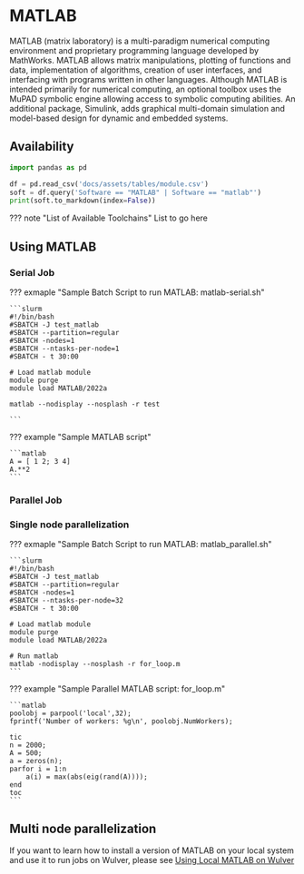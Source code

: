 # MATLAB

MATLAB (matrix laboratory) is a multi-paradigm numerical computing environment and proprietary programming language developed by MathWorks. MATLAB allows matrix manipulations, plotting of functions and data, implementation of algorithms, creation of user interfaces, and interfacing with programs written in other languages. Although MATLAB is intended primarily for numerical computing, an optional toolbox uses the MuPAD symbolic engine allowing access to symbolic computing abilities. An additional package, Simulink, adds graphical multi-domain simulation and model-based design for dynamic and embedded systems.

## Availability

```python exec="on"
import pandas as pd

df = pd.read_csv('docs/assets/tables/module.csv')
soft = df.query('Software == "MATLAB" | Software == "matlab"')
print(soft.to_markdown(index=False))
```


??? note "List of Available Toolchains"
    List to go here

## Using MATLAB

### Serial Job
??? exmaple "Sample Batch Script to run MATLAB: matlab-serial.sh"

    ```slurm
    #!/bin/bash
    #SBATCH -J test_matlab
    #SBATCH --partition=regular
    #SBATCH -nodes=1
    #SBATCH --ntasks-per-node=1
    #SBATCH - t 30:00
    
    # Load matlab module
    module purge
    module load MATLAB/2022a

    matlab --nodisplay --nosplash -r test

    ```

??? example "Sample MATLAB script"

    ```matlab
    A = [ 1 2; 3 4]
    A.**2
    ```

### Parallel Job

### Single node parallelization
??? exmaple "Sample Batch Script to run MATLAB: matlab_parallel.sh"
    
    ```slurm
    #!/bin/bash
    #SBATCH -J test_matlab
    #SBATCH --partition=regular
    #SBATCH -nodes=1
    #SBATCH --ntasks-per-node=32
    #SBATCH - t 30:00
    
    # Load matlab module
    module purge
    module load MATLAB/2022a

    # Run matlab
    matlab -nodisplay --nosplash -r for_loop.m
    ```

??? example "Sample Parallel MATLAB script: for_loop.m"

    ```matlab
    poolobj = parpool('local',32);
    fprintf('Number of workers: %g\n', poolobj.NumWorkers);

    tic
    n = 2000;
    A = 500;
    a = zeros(n);
    parfor i = 1:n
        a(i) = max(abs(eig(rand(A))));
    end
    toc
    ```

## Multi node parallelization
If you want to learn how to install a version of MATLAB on your local system and use it to run jobs on Wulver, please see [Using Local MATLAB on Wulver](matlab_local.md)



